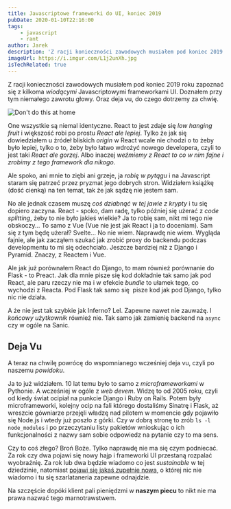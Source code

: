 ```yaml
---
title: Javascriptowe frameworki do UI, koniec 2019
pubDate: 2020-01-10T22:16:00
tags:
    - javascript
    - rant
author: Jarek
description: 'Z racji konieczności zawodowych musiałem pod koniec 2019 roku zapoznać się z kilkoma wiodącymi Javascriptowymi frameworkami UI. Doznałem przy tym niemałego zawrotu głowy.'
imageUrl: https://i.imgur.com/L1j2unXh.jpg
isTechRelated: true
---
```


Z racji konieczności zawodowych musiałem pod koniec 2019 roku zapoznać się z kilkoma _wiodącymi_ Javascriptowymi frameworkami UI. Doznałem przy tym niemałego zawrotu głowy. Oraz deja vu, do czego dotrzemy za chwię.

![Don't do this at home](https://i.imgur.com/L1j2unXh.jpg)

One wszystkie są niemal identyczne. React to jest zdaje się _low hanging fruit_ i większość robi po prostu _React ale lepiej_. Tylko że jak się dowiedziałem u źródeł bliskich _origin_ w React wcale nie chodzi o to żeby było lepiej, tylko o to, żeby było łatwo wdrożyć nowego developera, czyli to jest taki _React ale gorzej_. Albo inaczej _weźmiemy z React to co w nim fajne i zrobimy z tego framework dla nikogo_.

Ale spoko, ani mnie to ziębi ani grzeje, ja _robię w pytągu_ i na Javascript staram się patrzeć przez pryzmat jego dobrych stron. Widziałem książkę (dość cienką) na ten temat, tak że jak sądzę nie jestem sam.

No ale jednak czasem muszę *coś dziabnąć w tej jawie z krypty* i tu się dopiero zaczyna. React - spoko, dam radę, tylko później się użerać z _code splitting_, żeby to nie było jakieś wielkie? Ja to robię sam, nikt mi tego nie obskoczy... To samo z Vue (Vue nie jest jak React i ja to doceniam). Sam się z tym będę użerał? Svelte... No nie wiem. Naprawdę nie wiem. Wygląda fajnie, ale jak zacząłem szukać jak zrobić proxy do backendu podczas developmentu to mi się odechciało. Jeszcze bardziej niż z Django i Pyramid. Znaczy, z Reactem i Vue.

Ale jak już porównałem React do Django, to mam również porównanie do Flask - to Preact. Jak dla mnie pisze się kod dokładnie tak samo jak pod React, ale paru rzeczy nie ma i w efekcie _bundle_ to ułamek tego, co wychodzi z Reacta. Pod Flask tak samo się  pisze kod jak pod Django, tylko nic nie działa.

A że nie jest tak szybkie jak Inferno? Lel. Zapewne nawet nie zauważę. I _końcowy użytkownik_ również nie. Tak samo jak zamienię backend na `async` czy w ogóle na Sanic.

## Deja Vu

A teraz na chwilę powrócę do wspomnianego wcześniej deja vu, czyli po naszemu _powidoku_.

Ja to już widziałem. 10 lat temu było to samo z _microframeworkami_ w Pythonie. A wcześniej w ogóle z _web devem_. Widzę to od 2005 roku, czyli od kiedy świat ocipiał na punkcie Django i Ruby on Rails. Potem były microframeworki, kolejny ocip na fali którego dostaliśmy Sinatrę i Flask, aż wreszcie gówniarze przejęli władzę nad pilotem w momencie gdy pojawiło się Node.js i wtedy już poszło z górki. Czy w dobrą stronę to zrób `ls -l node_modules` i po przeczytaniu listy pakietów wnioskując o ich funkcjonalności z nazwy sam sobie odpowiedz na pytanie czy to ma sens.

Czy to coś złego? Broń Boże. Tylko naprawdę nie ma się czym podniecać. Za rok czy dwa pojawi się nowy hajp i frameworki UI przestaną rozpalać wyobraźnię. Za rok lub dwa będzie wiadomo co jest _sustainable_ w tej dziedzinie, natomiast [pojawi się jakaś zupełnie nowa](https://www.destroyallsoftware.com/talks/the-birth-and-death-of-javascript), o której nic nie wiadomo i tu się szarlataneria zapewne odnajdzie.

Na szczęście dopóki klient pali pieniędzmi w **naszym piecu** to nikt nie ma prawa nazwać tego marnotrawstwem.
